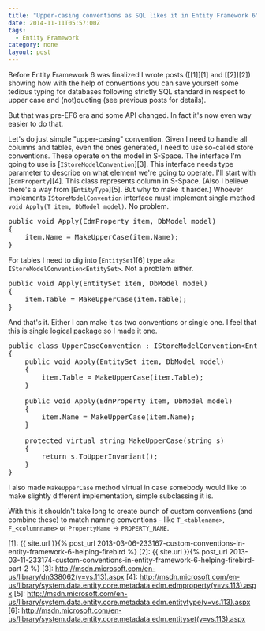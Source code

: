 ```yaml
---
title: "Upper-casing conventions as SQL likes it in Entity Framework 6"
date: 2014-11-11T05:57:00Z
tags:
  - Entity Framework
category: none
layout: post
---
```

Before Entity Framework 6 was finalized I wrote posts ([[1]][1] and [[2]][2]) showing how with the help of conventions you can save yourself some tedious typing for databases following strictly SQL standard in respect to upper case and (not)quoting (see previous posts for details).

But that was pre-EF6 era and some API changed. In fact it's now even way easier to do that.

<!-- excerpt -->

Let's do just simple "upper-casing" convention. Given I need to handle all columns and tables, even the ones generated, I need to use so-called store conventions. These operate on the model in S-Space. The interface I'm going to use is [`IStoreModelConvention`][3]. This interface needs type parameter to describe on what element we're going to operate. I'll start with [`EdmProperty`][4]. This class represents column in S-Space. (Also I believe there's a way from [`EntityType`][5]. But why to make it harder.) Whoever implements `IStoreModelConvention` interface must implement single method `void Apply(T item, DbModel model)`. No problem.

<pre class="brush:csharp">
public void Apply(EdmProperty item, DbModel model)
{
	item.Name = MakeUpperCase(item.Name);
}
</pre>  

For tables I need to dig into [`EntitySet`][6] type aka `IStoreModelConvention<EntitySet>`. Not a problem either.

<pre class="brush:csharp">
public void Apply(EntitySet item, DbModel model)
{
	item.Table = MakeUpperCase(item.Table);
}
</pre>

And that's it. Either I can make it as two conventions or single one. I feel that this is single logical package so I made it one.

<pre class="brush:csharp">
public class UpperCaseConvention : IStoreModelConvention&lt;EntitySet&gt;, IStoreModelConvention&lt;EdmProperty&gt;
{
	public void Apply(EntitySet item, DbModel model)
	{
		item.Table = MakeUpperCase(item.Table);
	}

	public void Apply(EdmProperty item, DbModel model)
	{
		item.Name = MakeUpperCase(item.Name);
	}

	protected virtual string MakeUpperCase(string s)
	{
		return s.ToUpperInvariant();
	}
}
</pre>

I also made `MakeUpperCase` method virtual in case somebody would like to make slightly different implementation, simple subclassing it is.

With this it shouldn't take long to create bunch of custom conventions (and combine these) to match naming conventions - like `T_<tablename>`, `F_<columnname>` or `PropertyName` -> `PROPERTY_NAME`.  

[1]: {{ site.url }}{% post_url 2013-03-06-233167-custom-conventions-in-entity-framework-6-helping-firebird %}
[2]: {{ site.url }}{% post_url 2013-03-11-233174-custom-conventions-in-entity-framework-6-helping-firebird-part-2 %}
[3]: http://msdn.microsoft.com/en-us/library/dn338062(v=vs.113).aspx
[4]: http://msdn.microsoft.com/en-us/library/system.data.entity.core.metadata.edm.edmproperty(v=vs.113).aspx
[5]: http://msdn.microsoft.com/en-us/library/system.data.entity.core.metadata.edm.entitytype(v=vs.113).aspx
[6]: http://msdn.microsoft.com/en-us/library/system.data.entity.core.metadata.edm.entityset(v=vs.113).aspx